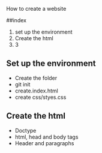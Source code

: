 How to create a website

##index
1. set up the environment
2. Create the html
3. 3



## Set up the environment
- Create the folder
- git init
- create.index.html
- create css/styes.css

## Create the html
- Doctype
- html, head and body tags
- Header and paragraphs
